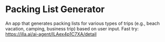 # Packing List Generator
An app that generates packing lists for various types of trips (e.g., beach vacation, camping, business trip) based on user input.
Fast try: https://illa.ai/ai-agent/ILAex4p1C7XA/detail
